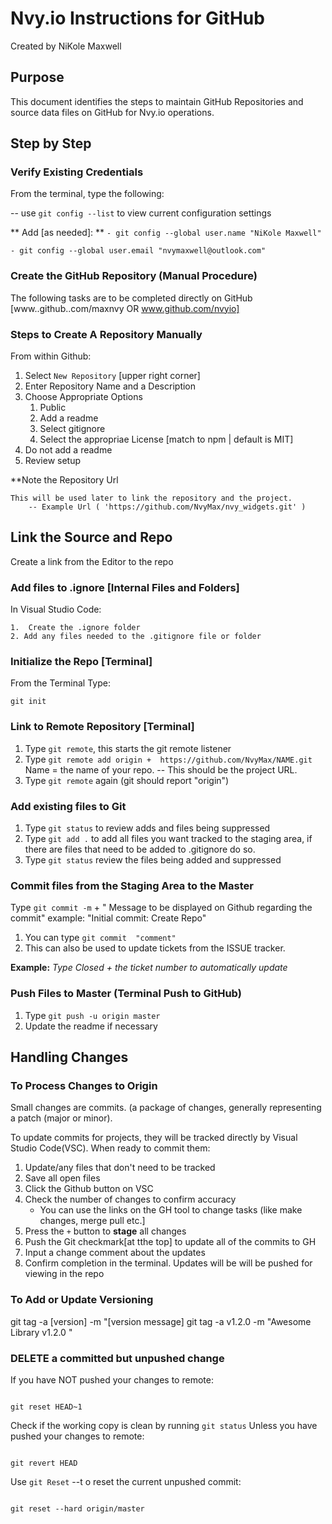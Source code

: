 # Nvy.io Instructions for GitHub

Created by NiKole Maxwell

## Purpose

This document identifies the steps to maintain GitHub Repositories and source data files on GitHub for Nvy.io operations.

## Step by Step 

### Verify Existing Credentials

From the terminal, type the following:

-- use `git config --list` to view current configuration settings

** Add [as needed]: **
`- git config --global user.name "NiKole Maxwell"`

`- git config --global user.email "nvymaxwell@outlook.com"`

### Create the GitHub Repository (Manual Procedure)

The following tasks are to be completed directly on GitHub [www..github..com/maxnvy OR www.github.com/nvyio]

### Steps to Create A Repository Manually

From within Github:

1. Select `New Repository` [upper right corner]
1. Enter Repository Name and a Description
1. Choose Appropriate Options
    1. Public
    2. Add a readme
    3. Select gitignore
    4. Select the appropriae License [match to npm | default is MIT]
1. Do not add a readme
1. Review setup

**Note the Repository Url

    This will be used later to link the repository and the project.
        -- Example Url ( 'https://github.com/NvyMax/nvy_widgets.git' )

## Link the Source and Repo

Create a link from the Editor to the repo

### Add files to .ignore [Internal Files and Folders]

In Visual Studio Code:

    1.  Create the .ignore folder
    2. Add any files needed to the .gitignore file or folder

### Initialize the Repo [Terminal]

From the Terminal Type:

```git
git init
```

### Link to Remote Repository [Terminal]

1. Type `git remote`, this starts the git remote listener
1. Type `git remote add origin +  https://github.com/NvyMax/NAME.git` Name = the name of your repo. 
    -- This should be the project URL.
1. Type `git remote` again (git should report "origin")

### Add existing files to Git

1. Type `git status` to review adds and files being suppressed
1. Type `git add .`  to add all files you want tracked to the staging area, if there are files that need to be added to .gitignore do so.
1. Type `git status` review the files being added and suppressed

### Commit files from the Staging Area to the Master

Type `git commit -m` + " Message to be displayed on Github regarding the commit" example: "Initial commit: Create Repo"

1. You can type `git commit  "comment"`
1. This can also be used to update tickets from the ISSUE tracker.

**Example:**  *Type Closed + the ticket number to automatically update*

### Push Files to Master (Terminal Push to GitHub)

1. Type `git push -u origin master`
1. Update the readme if necessary

## Handling Changes

### To Process Changes to Origin

Small changes are commits.  (a package of changes, generally representing a patch (major or minor).

To update commits for projects, they will be tracked directly by Visual Studio Code(VSC). 
When ready to commit them:

1. Update/any files that don't need to be tracked
1. Save all open files
1. Click the Github button on VSC
1. Check the number of changes to confirm accuracy
    - You can use the links on the GH tool to change tasks (like make changes, merge pull etc.]
1. Press the `+` button to **stage** all changes
1. Push the Git checkmark[at tthe top]  to update all of the commits to GH
1. Input a change comment about the updates
1. Confirm completion in the terminal. Updates will be will be pushed for viewing in the repo

### To  Add or Update Versioning

 git tag -a [version] -m "[version message]
 git tag -a v1.2.0 -m "Awesome Library v1.2.0 "

### DELETE a committed but unpushed change

If you have NOT pushed your changes to remote:

```git

git reset HEAD~1

```

Check if the working copy is clean by running ```git status```
Unless you have pushed your changes to remote:

```git

git revert HEAD

```

Use `git Reset`
--t o reset the current unpushed commit:

```git

git reset --hard origin/master

```
